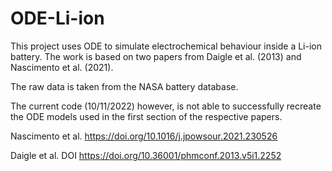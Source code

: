 # ODE-Li-ion

This project uses ODE to simulate electrochemical behaviour inside a Li-ion battery. The work is based on two papers from Daigle et al. (2013) and  Nascimento et al. (2021). 

The raw data is taken from the NASA battery database.

The current code (10/11/2022) however, is not able to successfully recreate the ODE models used in the first section of the respective papers.

Nascimento et al.
https://doi.org/10.1016/j.jpowsour.2021.230526

Daigle et al.
DOI https://doi.org/10.36001/phmconf.2013.v5i1.2252
